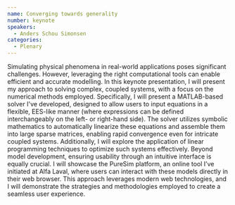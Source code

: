 ```yaml
---
name: Converging towards generality
number: keynote
speakers:
  - Anders Schou Simonsen
categories:
  - Plenary
---
```


Simulating physical phenomena in real-world applications poses significant challenges. However, leveraging the right computational tools can enable efficient and accurate modelling. In this keynote presentation, I will present my approach to solving complex, coupled systems, with a focus on the numerical methods employed. Specifically, I will present a MATLAB-based solver I've developed, designed to allow users to input equations in a flexible, EES-like manner (where expressions can be defined interchangeably on the left- or right-hand side). The solver utilizes symbolic mathematics to automatically linearize these equations and assemble them into large sparse matrices, enabling rapid convergence even for intricate coupled systems. Additionally, I will explore the application of linear programming techniques to optimize such systems effectively.
Beyond model development, ensuring usability through an intuitive interface is equally crucial. I will showcase the PureSim platform, an online tool I’ve initiated at Alfa Laval, where users can interact with these models directly in their web browser. This approach leverages modern web technologies, and I will demonstrate the strategies and methodologies employed to create a seamless user experience.
